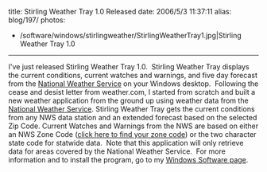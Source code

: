 title: Stirling Weather Tray 1.0 Released
date: 2006/5/3 11:37:11
alias: blog/197/
photos:
- /software/windows/stirlingweather/StirlingWeatherTray1.jpg|Stirling Weather Tray 1.0
---
I've just released Stirling Weather Tray 1.0.  Stirling Weather Tray displays the current conditions, current watches and warnings, and five day forecast from the [National Weather Service](http://www.weather.gov) on your Windows desktop.  Following the cease and desist letter from weather.com, I started from scratch and built a new weather application from the ground up using weather data from the [National Weather Service](http://www.weather.gov/). Stirling Weather Tray gets the current conditions from any NWS data station and an extended forecast based on the selected Zip Code. Current Watches and Warnings from the NWS are based on either an NWS Zone Code ([click here to find your zone code](http://weather.gov/alerts/)) or the two character state code for statwide data.  Note that this application will only retrieve data for areas covered by the National Weather Service.  For more information and to install the program, go to my [Windows Software page](Windows.aspx).